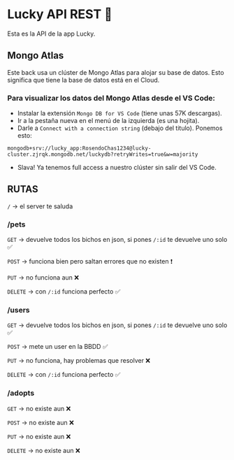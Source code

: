 # Lucky API REST 🐾

Esta es la API de la app Lucky.

## Mongo Atlas

Este back usa un clúster de Mongo Atlas para alojar su base de datos. Esto significa que tiene la base de datos está en el Cloud.

### Para visualizar los datos del Mongo Atlas desde el VS Code:

- Instalar la extensión `Mongo DB for VS Code` (tiene unas 57K descargas).
- Ir a la pestaña nueva en el menú de la izquierda (es una hojita).
- Darle a `Connect with a connection string` (debajo del titulo). Ponemos esto:

`mongodb+srv://lucky_app:RosendoChas1234@lucky-cluster.zjrqk.mongodb.net/luckydb?retryWrites=true&w=majority`

- Slava! Ya tenemos full access a nuestro clúster sin salir del VS Code.

## RUTAS

`/` → el server te saluda

### /pets

`GET` → devuelve todos los bichos en json, si pones `/:id` te devuelve uno solo ✅

`POST` → funciona bien pero saltan errores que no existen ❗

`PUT` → no funciona aun ❌

`DELETE` → con `/:id` funciona perfecto ✅

### /users

`GET` → devuelve todos los bichos en json, si pones `/:id` te devuelve uno solo ✅

`POST` → mete un user en la BBDD ✅

`PUT` → no funciona, hay problemas que resolver ❌

`DELETE` → con `/:id` funciona perfecto ✅

### /adopts

`GET` → no existe aun ❌

`POST` → no existe aun ❌

`PUT` → no existe aun ❌

`DELETE` → no existe aun ❌
